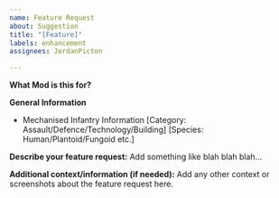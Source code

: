 ```yaml
---
name: Feature Request
about: Suggestion
title: "[Feature]"
labels: enhancement
assignees: JordanPicton

---
```


**What Mod is this for?**

**General Information**
- Mechanised Infantry Information [Category: Assault/Defence/Technology/Building] [Species: Human/Plantoid/Fungoid etc.]

**Describe your feature request:**
Add something like blah blah blah...

**Additional context/information (if needed):**
Add any other context or screenshots about the feature request here.
